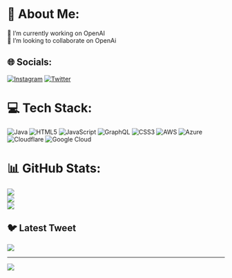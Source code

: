 # 💫 About Me:
🔭 I’m currently working on OpenAI<br>👯 I’m looking to collaborate on OpenAi


## 🌐 Socials:
[![Instagram](https://img.shields.io/badge/Instagram-%23E4405F.svg?logo=Instagram&logoColor=white)](https://instagram.com/akshaynceo) [![Twitter](https://img.shields.io/badge/Twitter-%231DA1F2.svg?logo=Twitter&logoColor=white)](https://twitter.com/akshaynceo) 

# 💻 Tech Stack:
![Java](https://img.shields.io/badge/java-%23ED8B00.svg?style=flat&logo=java&logoColor=white) ![HTML5](https://img.shields.io/badge/html5-%23E34F26.svg?style=flat&logo=html5&logoColor=white) ![JavaScript](https://img.shields.io/badge/javascript-%23323330.svg?style=flat&logo=javascript&logoColor=%23F7DF1E) ![GraphQL](https://img.shields.io/badge/-GraphQL-E10098?style=flat&logo=graphql&logoColor=white) ![CSS3](https://img.shields.io/badge/css3-%231572B6.svg?style=flat&logo=css3&logoColor=white) ![AWS](https://img.shields.io/badge/AWS-%23FF9900.svg?style=flat&logo=amazon-aws&logoColor=white) ![Azure](https://img.shields.io/badge/azure-%230072C6.svg?style=flat&logo=azure-devops&logoColor=white) ![Cloudflare](https://img.shields.io/badge/Cloudflare-F38020?style=flat&logo=Cloudflare&logoColor=white) ![Google Cloud](https://img.shields.io/badge/Google%20Cloud-%234285F4.svg?style=flat&logo=google-cloud&logoColor=white)
# 📊 GitHub Stats:
![](https://github-readme-stats.vercel.app/api?username=akshaynstack&theme=dark&hide_border=false&include_all_commits=true&count_private=true)<br/>
![](https://github-readme-streak-stats.herokuapp.com/?user=akshaynstack&theme=dark&hide_border=false)<br/>
![](https://github-readme-stats.vercel.app/api/top-langs/?username=akshaynstack&theme=dark&hide_border=false&include_all_commits=true&count_private=true&layout=compact)

## 🐦 Latest Tweet
[![](https://gtce.itsvg.in/api?username=akshaynceo)](https://github.com/VishwaGauravIn/github-twitter-card-embed)

---
[![](https://visitcount.itsvg.in/api?id=akshaynstack&icon=0&color=0)](https://visitcount.itsvg.in)

<!-- Proudly created with GPRM ( https://gprm.itsvg.in ) -->

